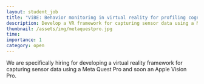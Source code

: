 ```yaml
---
layout: student_job
title: "ViBE: Behavior monitoring in virtual reality for profiling cognitive decline"
description: Develop a VR framework for capturing sensor data using a Meta Quest Pro and soon an Apple Vision Pro.
thumbnail: /assets/img/metaquestpro.jpg
time:
importance: 1
category: open
---
```


We are specifically hiring for developing a virtual reality framework for capturing sensor data using a Meta Quest Pro and soon an Apple Vision Pro.
